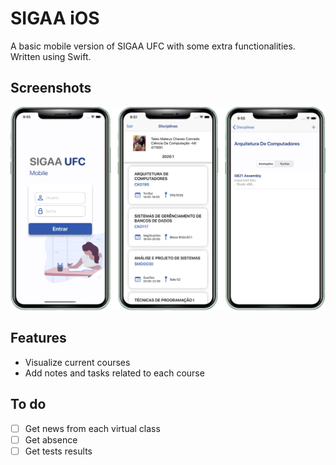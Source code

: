 # SIGAA iOS
A basic mobile version of SIGAA UFC with some extra functionalities. Written using Swift.

## Screenshots
![Screenshots](https://raw.githubusercontent.com/talesconrado/sigaaiOS/master/pics/screenshots.png)

## Features
* Visualize current courses
* Add notes and tasks related to each course

## To do
- [ ] Get news from each virtual class
- [ ] Get absence
- [ ] Get tests results
